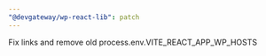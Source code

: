```yaml
---
"@devgateway/wp-react-lib": patch
---
```


Fix links and remove old process.env.VITE_REACT_APP_WP_HOSTS
